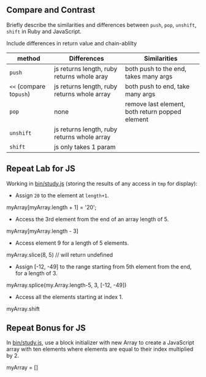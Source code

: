 ## Compare and Contrast ##

Briefly describe the similarities and differences between `push`, `pop`,
`unshift`, `shift` in Ruby and JavaScript.

Include differences in return value and chain-ablilty

| method                  | Differences | Similarities |
|-------------------------|-------------|--------------|
| `push`                  | js returns length, ruby returns whole aray       | both push to the end, takes many args|
| `<<` (compare to`push`) | js returns length, ruby returns whole array      | both push to end, take many args |
| `pop`                   | none        | remove last element, both return popped element |
| `unshift`               |  js returns length, ruby returns whole array           |              |
| `shift`                 |  js only takes 1 param           |              |


## Repeat Lab for JS ##

Working in [bin/study.js](bin/study.js) (storing the results of any access in `tmp`
for display):

-   Assign `20` to the element at `length+1`.

myArray[myArray.length + 1] = '20';

-   Access the 3rd element from the end of an array length of 5.

myArray[myArray.length - 3]

-   Access element 9 for a length of 5 elements.

myArray.slice(8, 5) // will return undefined

-   Assign [-12, -49] to the range starting from 5th element from the end,
    for a length of 3.

myArray.splice(my.Array.length-5, 3, [-12, -49])

-   Access all the elements starting at index 1.

myArray.shift


## Repeat Bonus for JS ##

In [bin/study.js](bin/study.js), use a block initializer with new Array to create a
JavaScript array with ten elements where elements are equal to their index
multiplied by 2.

myArray = []

